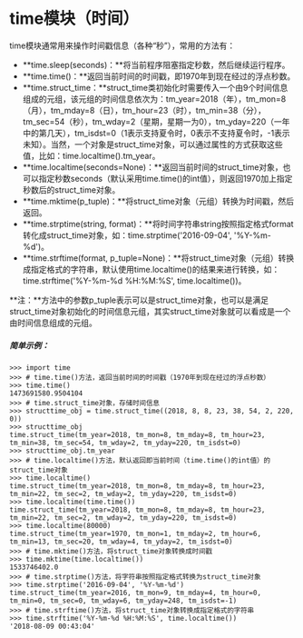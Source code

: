 # time模块（时间）

time模块通常用来操作时间戳信息（各种“秒”），常用的方法有：

* **time.sleep\(seconds\)：**将当前程序阻塞指定秒数，然后继续运行程序。
* **time.time\(\)：**返回当前时间的时间戳，即1970年到现在经过的浮点秒数。
* **time.struct\_time：**struct\_time类初始化时需要传入一个由9个时间信息组成的元组，该元组的时间信息依次为：tm\_year=2018（年），tm\_mon=8（月），tm\_mday=8（日），tm\_hour=23（时），tm\_min=38（分），tm\_sec=54（秒），tm\_wday=2（星期，星期一为0），tm\_yday=220（一年中的第几天），tm\_isdst=0（1表示支持夏令时，0表示不支持夏令时，-1表示未知）。当然，一个对象是struct\_time对象，可以通过属性的方式获取这些值，比如：time.localtime\(\).tm\_year。
* **time.localtime\(seconds=None\)：**返回当前时间的struct\_time对象，也可以指定秒数seconds（默认采用time.time\(\)的int值），则返回1970加上指定秒数后的struct\_time对象。
* **time.mktime\(p\_tuple\)：**将struct\_time对象（元组）转换为时间戳，然后返回。
* **time.strptime\(string, format\)：**将时间字符串string按照指定格式format转化成struct\_time对象，如：time.strptime\('2016-09-04', '%Y-%m-%d'\)。
* **time.strftime\(format, p\_tuple=None\)：**将struct\_time对象（元组）转换成指定格式的字符串，默认使用time.localtime\(\)的结果来进行转换，如：time.strftime\('%Y-%m-%d %H:%M:%S', time.localtime\(\)\)。

**注：**方法中的参数p\_tuple表示可以是struct\_time对象，也可以是满足struct\_time对象初始化的时间信息元组，其实struct\_time对象就可以看成是一个由时间信息组成的元组。

##### 简单示例：

```
>>> import time
>>> # time.time()方法，返回当前时间的时间戳（1970年到现在经过的浮点秒数）
>>> time.time()
1473691580.9504104
>>> # time.struct_time对象，存储时间信息
>>> structtime_obj = time.struct_time((2018, 8, 8, 23, 38, 54, 2, 220, 0))
>>> structtime_obj
time.struct_time(tm_year=2018, tm_mon=8, tm_mday=8, tm_hour=23, tm_min=38, tm_sec=54, tm_wday=2, tm_yday=220, tm_isdst=0)
>>> structtime_obj.tm_year
>>> # time.localtime()方法，默认返回即当前时间（time.time()的int值）的struct_time对象
>>> time.localtime()
time.struct_time(tm_year=2018, tm_mon=8, tm_mday=8, tm_hour=23, tm_min=22, tm_sec=2, tm_wday=2, tm_yday=220, tm_isdst=0)
>>> time.localtime(time.time())
time.struct_time(tm_year=2018, tm_mon=8, tm_mday=8, tm_hour=23, tm_min=22, tm_sec=2, tm_wday=2, tm_yday=220, tm_isdst=0)
>>> time.localtime(80000)
time.struct_time(tm_year=1970, tm_mon=1, tm_mday=2, tm_hour=6, tm_min=13, tm_sec=20, tm_wday=4, tm_yday=2, tm_isdst=0)
>>> # time.mktime()方法，将struct_time对象转换成时间戳
>>> time.mktime(time.localtime())
1533746402.0
>>> # time.strptime()方法，将字符串按照指定格式转换为struct_time对象
>>> time.strptime('2016-09-04', '%Y-%m-%d')
time.struct_time(tm_year=2016, tm_mon=9, tm_mday=4, tm_hour=0, tm_min=0, tm_sec=0, tm_wday=6, tm_yday=248, tm_isdst=-1)
>>> # time.strftime()方法，将struct_time对象转换成指定格式的字符串
>>> time.strftime('%Y-%m-%d %H:%M:%S', time.localtime())
'2018-08-09 00:43:04'
```



